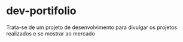 # dev-portifolio
Trata-se de um projeto de desenvolvimento para divulgar os projetos realizados e se mostrar ao mercado
